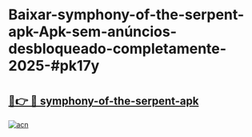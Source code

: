 # Baixar-symphony-of-the-serpent-apk-Apk-sem-anúncios-desbloqueado-completamente-2025-#pk17y

# <h2><a href="https://ainizakaria.my?title=symphony-of-the-serpent-apk&ref=24M">🔗👉 🔴 symphony-of-the-serpent-apk</a></h2>

[![acn](https://github.com/user-attachments/assets/0f9c940e-d8b0-45ae-aac7-cd30a18b3e1c)](https://ainizakaria.my?title=symphony-of-the-serpent-apk&ref=24M)

